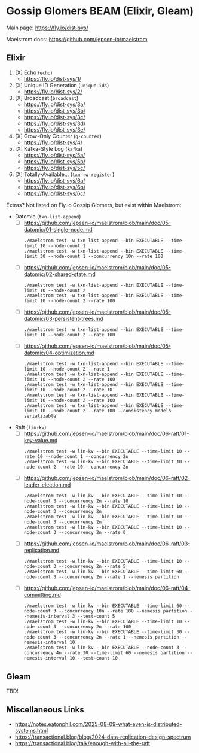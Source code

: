 # Gossip Glomers BEAM (Elixir, Gleam)

Main page: https://fly.io/dist-sys/

Maelstrom docs: https://github.com/jepsen-io/maelstrom

## Elixir

1. [X] Echo (`echo`)
    - https://fly.io/dist-sys/1/
2. [X] Unique ID Generation (`unique-ids`)
    - https://fly.io/dist-sys/2/
3. [X] Broadcast (`broadcast`)
    - https://fly.io/dist-sys/3a/
    - https://fly.io/dist-sys/3b/
    - https://fly.io/dist-sys/3c/
    - https://fly.io/dist-sys/3d/
    - https://fly.io/dist-sys/3e/
4. [X] Grow-Only Counter (`g-counter`)
    - https://fly.io/dist-sys/4/
5. [X] Kafka-Style Log (`kafka`)
    - https://fly.io/dist-sys/5a/
    - https://fly.io/dist-sys/5b/
    - https://fly.io/dist-sys/5c/
6. [X] Totally-Available... (`txn-rw-register`)
    - https://fly.io/dist-sys/6a/
    - https://fly.io/dist-sys/6b/
    - https://fly.io/dist-sys/6c/

Extras? Not listed on Fly.io Gossip Glomers, but exist within Maelstrom:
- Datomic (`txn-list-append`)
    - [ ] https://github.com/jepsen-io/maelstrom/blob/main/doc/05-datomic/01-single-node.md
        ```
        ./maelstrom test -w txn-list-append --bin EXECUTABLE --time-limit 10 --node-count 1
        ./maelstrom test -w txn-list-append --bin EXECUTABLE --time-limit 30 --node-count 1 --concurrency 10n --rate 100
        ```
    - [ ] https://github.com/jepsen-io/maelstrom/blob/main/doc/05-datomic/02-shared-state.md
        ```
        ./maelstrom test -w txn-list-append --bin EXECUTABLE --time-limit 10 --node-count 2
        ./maelstrom test -w txn-list-append --bin EXECUTABLE --time-limit 10 --node-count 2 --rate 100
        ```
    - [ ] https://github.com/jepsen-io/maelstrom/blob/main/doc/05-datomic/03-persistent-trees.md
        ```
        ./maelstrom test -w txn-list-append --bin EXECUTABLE --time-limit 10 --node-count 2 --rate 100
        ```
    - [ ] https://github.com/jepsen-io/maelstrom/blob/main/doc/05-datomic/04-optimization.md
        ```
        ./maelstrom test -w txn-list-append --bin EXECUTABLE --time-limit 10 --node-count 2 --rate 1
        ./maelstrom test -w txn-list-append --bin EXECUTABLE --time-limit 10 --node-count 2 --rate 100
        ./maelstrom test -w txn-list-append --bin EXECUTABLE --time-limit 10 --node-count 2 --rate 10
        ./maelstrom test -w txn-list-append --bin EXECUTABLE --time-limit 10 --node-count 2 --rate 100
        ./maelstrom test -w txn-list-append --bin EXECUTABLE --time-limit 10 --node-count 2 --rate 100 --consistency-models serializable
        ```
- Raft (`lin-kv`)
    - [ ] https://github.com/jepsen-io/maelstrom/blob/main/doc/06-raft/01-key-value.md
        ```
        ./maelstrom test -w lin-kv --bin EXECUTABLE --time-limit 10 --rate 10 --node-count 1 --concurrency 2n
        ./maelstrom test -w lin-kv --bin EXECUTABLE --time-limit 10 --node-count 2 --rate 10 --concurrency 2n
        ```
    - [ ] https://github.com/jepsen-io/maelstrom/blob/main/doc/06-raft/02-leader-election.md
        ```
        ./maelstrom test -w lin-kv --bin EXECUTABLE --time-limit 10 --node-count 3 --concurrency 2n --rate 10
        ./maelstrom test -w lin-kv --bin EXECUTABLE --time-limit 10 --node-count 3 --concurrency 2n
        ./maelstrom test -w lin-kv --bin EXECUTABLE --time-limit 10 --node-count 3 --concurrency 2n
        ./maelstrom test -w lin-kv --bin EXECUTABLE --time-limit 10 --node-count 3 --concurrency 2n --rate 0
        ```
    - [ ] https://github.com/jepsen-io/maelstrom/blob/main/doc/06-raft/03-replication.md
        ```
        ./maelstrom test -w lin-kv --bin EXECUTABLE --time-limit 10 --node-count 3 --concurrency 2n --rate 5
        ./maelstrom test -w lin-kv --bin EXECUTABLE --time-limit 60 --node-count 3 --concurrency 2n --rate 1 --nemesis partition
        ```
    - [ ] https://github.com/jepsen-io/maelstrom/blob/main/doc/06-raft/04-committing.md
        ```
        ./maelstrom test -w lin-kv --bin EXECUTABLE --time-limit 60 --node-count 3 --concurrency 10n --rate 100 --nemesis partition --nemesis-interval 3 --test-count 5
        ./maelstrom test -w lin-kv --bin EXECUTABLE --time-limit 10 --node-count 3 --concurrency 2n --rate 100
        ./maelstrom test -w lin-kv --bin EXECUTABLE --time-limit 30 --node-count 3 --concurrency 2n --rate 1 --nemesis partition --nemesis-interval 10
        ./maelstrom test -w lin-kv --bin EXECUTABLE --node-count 3 --concurrency 4n --rate 30 --time-limit 60 --nemesis partition --nemesis-interval 10 --test-count 10
        ```

## Gleam

TBD!

## Miscellaneous Links

- https://notes.eatonphil.com/2025-08-09-what-even-is-distributed-systems.html
- https://transactional.blog/blog/2024-data-replication-design-spectrum
- https://transactional.blog/talk/enough-with-all-the-raft
